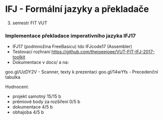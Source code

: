 # IFJ - Formální jazyky a překladače
3. semestr FIT VUT

### Implementace překladace imperativního jazyka IFJ17 
* IFJ17 (podmnožina FreeBasicu) tdo IFJcode17 (Assembler)
* Testovací rozhraní https://github.com/thejoeejoee/VUT-FIT-IFJ-2017-toolkit
* Dokumentace v docs/ a na:

goo.gl/UzDY2V - Scanner, texty k prezentaci
goo.gl/14wYfs - Precedenční tabulka


Hodnocení:
* projekt samotný 15/15 b
* prémiové body za rozšíření 0/5 b
* dokumentace 4/5 b
* obhajoba 4/5 b
